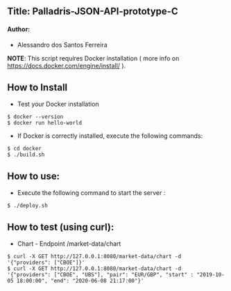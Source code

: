 ## __Title: Palladris-JSON-API-prototype-C__
#### Author:
- Alessandro dos Santos Ferreira

**NOTE**: This script requires Docker installation ( more info on https://docs.docker.com/engine/install/ ).

## How to Install
- Test your Docker installation
```
$ docker --version
$ docker run hello-world
```
- If Docker is correctly installed, execute the following commands:
```
$ cd docker
$ ./build.sh
```
## How to use:
- Execute the following command to start the server :
```
$ ./deploy.sh
```
## How to test (using curl):
- Chart - Endpoint /market-data/chart
```
$ curl -X GET http://127.0.0.1:8080/market-data/chart -d '{"providers": ["CBOE"]}'
$ curl -X GET http://127.0.0.1:8080/market-data/chart -d '{"providers": ["CBOE", "UBS"], "pair": "EUR/GBP", "start" : "2019-10-05 18:00:00", "end": "2020-06-08 21:17:00"}'
```
